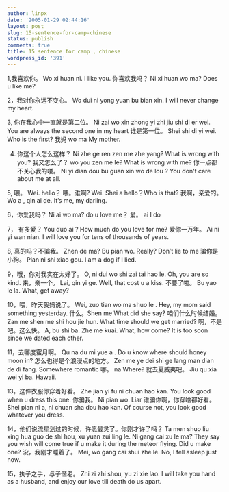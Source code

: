 ```yaml
---
author: linpx
date: '2005-01-29 02:44:16'
layout: post
slug: 15-sentence-for-camp-chinese
status: publish
comments: true
title: 15 sentence for camp , chinese
wordpress_id: '391'
---
```


1,我喜欢你。 Wo xi huan ni. I like you. 你喜欢我吗？ Ni xi huan wo ma? Does u like me?

2，我对你永远不变心。 Wo dui ni yong yuan bu bian xin. I will never change my heart.

3, 你在我心中一直就是第二位。 Ni zai wo xin zhong yi zhi jiu shi di er wei. You are always
the second one in my heart 谁是第一位。 Shei shi di yi wei. Who is the first? 我妈 wo
ma My mother.

4. 你这个人怎么这样？ Ni zhe ge ren zen me zhe yang? What is wrong with you? 我又怎么了？ wo
you zen me le? What is wrong with me? 你一点都不关心我的喽。 Ni yi dian dou bu guan xin
wo de lou ? You don't care about me at all.

5, 喂。 Wei. hello？ 喂。谁啊? Wei. Shei a hello？Who is that? 我啊，亲爱的。 Wo a , qin ai
de. It’s me, my darling.

6，你爱我吗？ Ni ai wo ma? do u love me？ 爱。 ai I do

7， 有多爱？ You duo ai ? How much do you love for me? 爱你一万年。 Ai ni yi wan nian. I
will love you for tens of thousands of years.

8, 真的吗？不骗我。 Zhen de ma? Bu pian wo. Really? Don’t lie to me 骗你是小狗。 Pian ni shi
xiao gou. I am a dog if I lied.

9，哦，你对我实在太好了。 O, ni dui wo shi zai tai hao le. Oh, you are so kind. 来，亲一个。
Lai, qin yi ge. Well, that cost u a kiss. 不要了啦。 Bu yao le la. What, get away?

10，喂，昨天我妈说了。 Wei, zuo tian wo ma shuo le . Hey, my mom said something
yesterday. 什么。Shen me What did she say? 咱们什么时候结婚。 Zan me shen me shi hou jie
hun. What time should we get married? 啊，不是吧。这么快。 A, bu shi ba. Zhe me kuai.
What, how come? It is too soon since we dated each other.

11，去哪度蜜月啊。 Qu na du mi yue a . Do u know where should honey moon in?
怎么也得是个浪漫点的地方。 Zen me ye dei shi ge lang man dian de di fang. Somewhere
romantic 哪。 na Where? 就去夏威夷吧。 Jiu qu xia wei yi ba. Hawaii.

13，这件衣服你穿着好看。 Zhe jian yi fu ni chuan hao kan. You look good when u dress this
one. 你骗我。 Ni pian wo. Liar 谁骗你啊，你穿啥都好看。 Shei pian ni a, ni chuan sha dou hao
kan. Of course not, you look good whatever you dress.

14，他们说流星划过的时候，许愿最灵了。你刚才许了吗？ Ta men shuo liu xing hua guo de shi hou, xu yuan
zui ling le. Ni gang cai xu le ma? They say you wish will come true if u make
it during the meteor flying. Did u make one? 没，我刚才睡着了。 Mei, wo gang cai shui
zhe le. No, I fell asleep just now.

15，执子之手，与子偕老。 Zhi zi zhi shou, yu zi xie lao. I will take you hand as a
husband, and enjoy our love till death do us apart.

